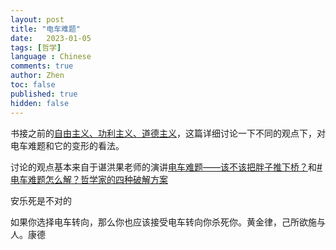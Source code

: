 ```yaml
---
layout: post
title: "电车难题"
date:   2023-01-05
tags: [哲学]
language : Chinese
comments: true
author: Zhen
toc: false
published: true
hidden: false
---
```

书接之前的[自由主义、功利主义、道德主义](/自由主义功利主义道德主义)，这篇详细讨论一下不同的观点下，对电车难题和它的变形的看法。<!-- more -->

讨论的观点基本来自于谌洪果老师的演讲[电车难题——该不该把胖子推下桥？](https://youtu.be/06CYaEoKtHI)和[# 电车难题怎么解？哲学家的四种破解方案](https://youtu.be/t_5QyuJyKfQ)




安乐死是不对的

如果你选择电车转向，那么你也应该接受电车转向你杀死你。黄金律，己所欲施与人。康德
<!--stackedit_data:
eyJoaXN0b3J5IjpbLTEwMDA5MzM2MDgsLTQ5ODQyOTQzNCwtNj
U5ODg5MzksMTU2MzIwNjc3LC0yODE4NzU3NTQsMTE5MTgxNjkw
MiwtNjM1ODc2MjhdfQ==
-->